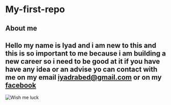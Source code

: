 # My-first-repo
## About me 
Hello my name is Iyad and i am new to this and this is so important to me because i am building a new career so i need to be good at it 
if you have have any idea or an advise yo can contact with me on my email iyadrabed@gmail.com or on my [facebook](https://www.facebook.com/eyad.raslan.9/)
---
![*Wish me luck*](https://cdn.quotesgram.com/img/65/47/852460335-wish_me_luck.jpg)
